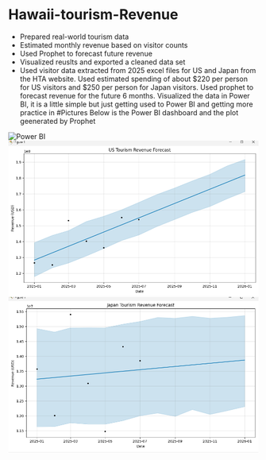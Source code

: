 # Hawaii-tourism-Revenue
- Prepared real-world tourism data 
- Estimated monthly revenue based on visitor counts
- Used Prophet to forecast future revenue
- Visualized reuslts and exported a cleaned data set
- Used visitor data extracted from 2025 excel files for US and Japan from the HTA website.
Used estimated spending of about $220 per person for US visitors and $250 per person for Japan visitors.
Used prophet to forecast revenue for the future 6 months.
Visualized the data in Power BI, it is a little simple but just getting used to Power BI and getting more practice in
#Pictures
Below is the Power BI dashboard and the plot geenerated by Prophet

![Power BI](./Screenshot%202025-08-29%20234305.png)
![US Prophet](./Screenshot%202025-08-29%20234236.png)
![Japan Prophet](./Screenshot%202025-08-29%20234243.png)
